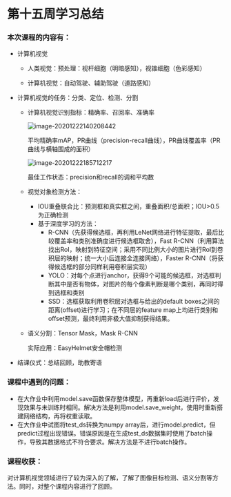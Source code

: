 # 第十五周学习总结

### 本次课程的内容有：
- 计算机视觉
  
  - 人类视觉：预处理：视杆细胞（明暗感知），视锥细胞（色彩感知）
  
  - 计算机视觉：自动驾驶、辅助驾驶（道路感知）
  
- 计算机视觉的任务：分类、定位、检测、分割
  
  - 计算机视觉识别指标：精确率、召回率、准确率
  
    ![image-20201222140208442](C:\Users\13693\AppData\Roaming\Typora\typora-user-images\image-20201222140208442.png)
  
    平均精确率mAP，PR曲线（precision-recall曲线），PR曲线覆盖率（PR曲线与横轴围成的面积）
  
    ![image-20201222185712217](C:\Users\13693\AppData\Roaming\Typora\typora-user-images\image-20201222185712217.png)
  
    最佳工作状态：precision和recall的调和平均数
  
  - 视觉对象检测方法：
  
    - IOU重叠联合比：预测框和真实框之间，重叠面积/总面积；IOU>0.5为正确检测
    - 基于深度学习的方法：
      - R-CNN（先获得候选框，再利用LeNet网络进行特征提取，最后比较覆盖率和类别准确度进行候选框取舍），Fast R-CNN（利用算法找出RoI，映射到特征空间；采用不同比例大小的图片进行RoI到卷积层的映射；统一大小后连接全连接网络），Faster R-CNN（将获得候选框的部分同样利用卷积层实现）
      - YOLO：对每个点进行anchor，获得9个可能的候选框，对选框判断其中是否有物体，对图片的每个像素判断是哪个类别，再同时得到选框和类别
      - SSD：选框获取利用卷积层对选框与给出的default boxes之间的距离(offset)进行学习；在不同层的feature map上均进行类别和offset预测，最终利用非极大值抑制获得结果。
    
  - 语义分割：Tensor Mask，Mask R-CNN
  
    实际应用：EasyHelmet安全帽检测
  
- 结课仪式：总结回顾，助教寄语
### 课程中遇到的问题：
- 在大作业中利用model.save函数保存整体模型，再重新load后进行评价，发现效果与未训练时相同。解决方法是利用model.save_weight，使用时重新搭建网络结构，再将权重读取。
- 在大作业中试图将test_ds转换为numpy array后，进行model.predict，但predict过程出现错误。错误原因是在生成test_ds数据集时使用了batch操作，导致其数据格式不符合要求。解决方法是不进行batch操作。

### 课程收获：
对计算机视觉领域进行了较为深入的了解，了解了图像目标检测、语义分割等方法。同时，对整个课程内容进行了回顾。

